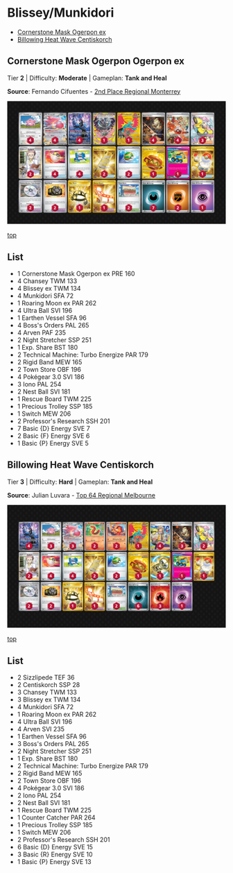 # Blissey/Munkidori

* [Cornerstone Mask Ogerpon ex](#cornerstone-mask-ogerpon-ex)
* [Billowing Heat Wave Centiskorch](#billowing-heat-wave-centiskorch)

## Cornerstone Mask Ogerpon Ogerpon ex

Tier **2** | Difficulty: **Moderate** | Gameplan: **Tank and Heal**

**Source**: Fernando Cifuentes - [2nd Place Regional Monterrey](https://limitlesstcg.com/decks/list/17098)

![decklist](../../!Images/Standard/16SVI-JTG/Blissey-Munkidori.png)

[top](#blisseymunkidori)

## List
* 1 Cornerstone Mask Ogerpon ex PRE 160
* 4 Chansey TWM 133
* 4 Blissey ex TWM 134
* 4 Munkidori SFA 72
* 1 Roaring Moon ex PAR 262
* 4 Ultra Ball SVI 196
* 1 Earthen Vessel SFA 96
* 4 Boss's Orders PAL 265
* 4 Arven PAF 235
* 2 Night Stretcher SSP 251
* 1 Exp. Share BST 180
* 2 Technical Machine: Turbo Energize PAR 179
* 2 Rigid Band MEW 165
* 2 Town Store OBF 196
* 4 Pokégear 3.0 SVI 186
* 3 Iono PAL 254
* 2 Nest Ball SVI 181
* 1 Rescue Board TWM 225
* 1 Precious Trolley SSP 185
* 1 Switch MEW 206
* 2 Professor's Research SSH 201
* 7 Basic {D} Energy SVE 7
* 2 Basic {F} Energy SVE 6
* 1 Basic {P} Energy SVE 5

## Billowing Heat Wave Centiskorch

Tier **3** | Difficulty: **Hard** | Gameplan: **Tank and Heal**

**Source**: Julian Luvara - [Top 64 Regional Melbourne](https://limitlesstcg.com/decks/list/17715)

![decklist](../../!Images/Standard/16SVI-JTG/Blissey-Munkidori-Centiskorch.png)

[top](#blisseymunkidori)

## List
* 2 Sizzlipede TEF 36
* 2 Centiskorch SSP 28
* 3 Chansey TWM 133
* 3 Blissey ex TWM 134
* 4 Munkidori SFA 72
* 1 Roaring Moon ex PAR 262
* 4 Ultra Ball SVI 196
* 4 Arven SVI 235
* 1 Earthen Vessel SFA 96
* 3 Boss's Orders PAL 265
* 2 Night Stretcher SSP 251
* 1 Exp. Share BST 180
* 2 Technical Machine: Turbo Energize PAR 179
* 2 Rigid Band MEW 165
* 2 Town Store OBF 196
* 4 Pokégear 3.0 SVI 186
* 2 Iono PAL 254
* 2 Nest Ball SVI 181
* 1 Rescue Board TWM 225
* 1 Counter Catcher PAR 264
* 1 Precious Trolley SSP 185
* 1 Switch MEW 206
* 2 Professor's Research SSH 201
* 6 Basic {D} Energy SVE 15
* 3 Basic {R} Energy SVE 10
* 1 Basic {P} Energy SVE 13
